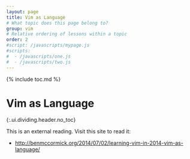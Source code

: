 ```yaml
---
layout: page
title: Vim as Language
# What topic does this page belong to?
group: vim
# Relative ordering of lessons within a topic
order: 2
#script: /javascripts/mypage.js
#scripts:
#  - /javascripts/one.js
#  - /javascripts/two.js
---
```



{% include toc.md %}

# Vim as Language
{:.ui.dividing.header.no_toc}

This is an external reading. Visit this site to read it:

- <http://benmccormick.org/2014/07/02/learning-vim-in-2014-vim-as-language/>
